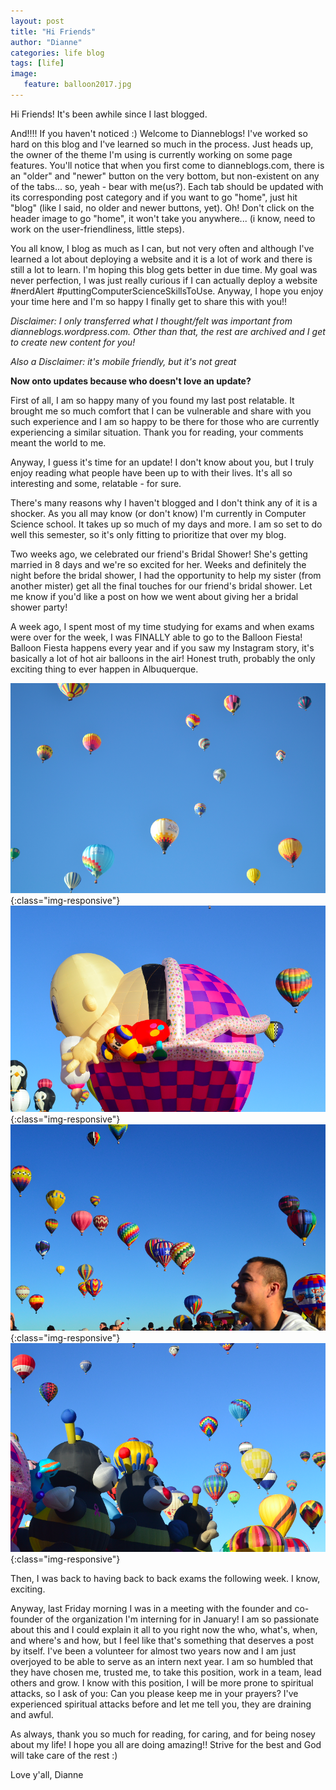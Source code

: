 ```yaml
---
layout: post
title: "Hi Friends"
author: "Dianne"
categories: life blog
tags: [life]
image:
   feature: balloon2017.jpg
---
```


Hi Friends! It's been awhile since I last blogged.

And!!!! If you haven't noticed :) Welcome to Dianneblogs! I've worked so hard on this blog and I've learned so much in the process. Just heads up, the owner of the theme I'm using is currently working on some page features. You'll notice that when you first come to dianneblogs.com, there is an "older" and "newer" button on the very bottom, but non-existent on any of the tabs... so, yeah - bear with me(us?). Each tab should be updated with its corresponding post category and if you want to go "home", just hit "blog" (like I said, no older and newer buttons, yet). Oh! Don't click on the header image to go "home", it won't take you anywhere... (i know, need to work on the user-friendliness, little steps).

You all know, I blog as much as I can, but not very often and although I've learned a lot about deploying a website and it is a lot of work and there is still a lot to learn. I'm hoping this blog gets better in due time. My goal was never perfection, I was just really curious if I can actually deploy a website #nerdAlert #puttingComputerScienceSkillsToUse. Anyway, I hope you enjoy your time here and I'm so happy I finally get to share this with you!!

*Disclaimer: I only transferred what I thought/felt was important from  dianneblogs.wordpress.com. Other than that, the rest are archived and I get to create new content for you!*

*Also a Disclaimer: it's mobile friendly, but it's not great*

**Now onto updates because who doesn't love an update?**   

First of all, I am so happy many of you found my last post relatable. It brought me so much comfort that I can be vulnerable and share with you such experience and I am so happy to be there for those who are currently experiencing a similar situation. Thank you for reading, your comments meant the world to me.

Anyway, I guess it's time for an update! I don't know about you, but I truly enjoy reading what people have been up to with their lives. It's all so interesting and some, relatable - for sure.

There's many reasons why I haven't blogged and I don't think any of it is a shocker. As you all may know (or don't know) I'm currently in Computer Science school. It takes up so much of my days and more. I am so set to do well this semester, so it's only fitting to prioritize that over my blog.

Two weeks ago, we celebrated our friend's Bridal Shower! She's getting married in 8 days and we're so excited for her. Weeks and definitely the night before the bridal shower, I had the opportunity to help my sister (from another mister) get all the final touches for our friend's bridal shower. Let me know if you'd like a post on how we went about giving her a bridal shower party!

A week ago, I spent most of my time studying for exams and when exams were over for the week, I was FINALLY able to go to the Balloon Fiesta! Balloon Fiesta happens every year and if you saw my Instagram story, it's basically a lot of hot air balloons in the air! Honest truth, probably the only exciting thing to ever happen in Albuquerque.

![Balloon01](/assets/img/balloonfiesta/balloons01.png){:class="img-responsive"}
![Balloon02](/assets/img/balloonfiesta/balloons02.png){:class="img-responsive"}
![Balloon03](/assets/img/balloonfiesta/balloons03.png){:class="img-responsive"}
![Balloon04](/assets/img/balloonfiesta/balloons04.png){:class="img-responsive"}

Then, I was back to having back to back exams the following week. I know, exciting.

Anyway, last Friday morning I was in a meeting with the founder and co-founder of the organization I'm interning for in January! I am so passionate about this and I could explain it all to you right now the who, what's, when, and where's and how, but I feel like that's something that deserves a post by itself. I've been a volunteer for almost two years now and I am just overjoyed to be able to serve as an intern next year. I am so humbled that they have chosen me, trusted me, to take this position, work in a team, lead others and grow. I know with this position, I will be more prone to spiritual attacks, so I ask of you: Can you please keep me in your prayers? I've experienced spiritual attacks before and let me tell you, they are draining and awful.

As always, thank you so much for reading, for caring, and for being nosey about my life! I hope you all are doing amazing!! Strive for the best and God will take care of the rest :)


Love y'all,
Dianne
